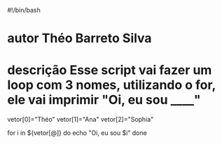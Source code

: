 #!/bin/bash
# autor Théo Barreto Silva
# descrição Esse script vai fazer um loop com 3 nomes, utilizando o for, ele vai imprimir "Oi, eu sou ____"
vetor[0]="Théo"
vetor[1]="Ana"
vetor[2]="Sophia"

for i in ${vetor[@]}
do
  echo "Oi, eu sou $i"
done

